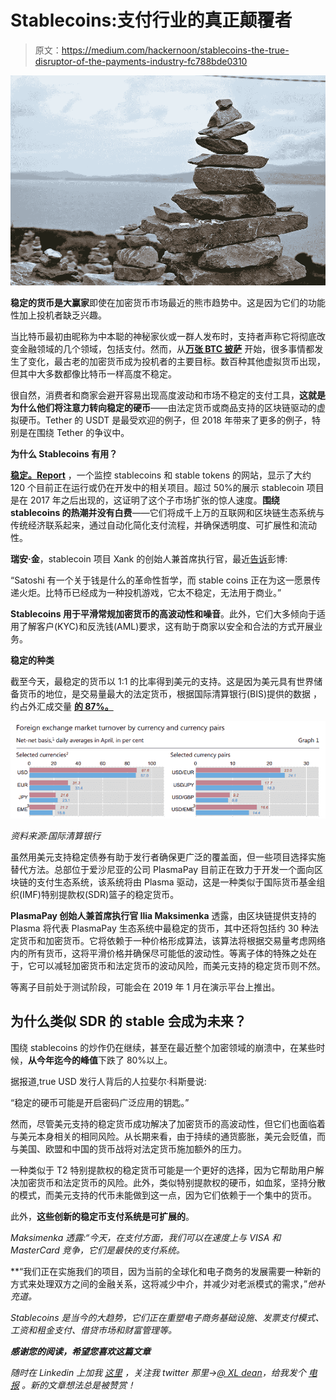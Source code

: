 # Stablecoins:支付行业的真正颠覆者

> 原文：<https://medium.com/hackernoon/stablecoins-the-true-disruptor-of-the-payments-industry-fc788bde0310>

![](img/29e57ab1ba1c234c44891455206aa3a4.png)

**稳定的货币是大赢家**即使在加密货币市场最近的熊市趋势中。这是因为它们的功能性加上投机者缺乏兴趣。

当比特币最初由昵称为中本聪的神秘家伙或一群人发布时，支持者声称它将彻底改变金融领域的几个领域，包括支付。然而，从[**万张 BTC 披萨**](https://www.bloomberg.com/news/articles/2018-02-26/crypto-legend-who-bought-pizza-with-10-000-bitcoin-is-back-at-it) 开始，很多事情都发生了变化，最古老的加密货币成为投机者的主要目标。数百种其他虚拟货币出现，但其中大多数都像比特币一样高度不稳定。

很自然，消费者和商家会避开容易出现高度波动和市场不稳定的支付工具，**这就是为什么他们将注意力转向稳定的硬币**——由法定货币或商品支持的区块链驱动的虚拟硬币。Tether 的 USDT 是最受欢迎的例子，但 2018 年带来了更多的例子，特别是在围绕 Tether 的争议中。

**为什么 Stablecoins 有用？**

[**稳定。Report**](https://stable.report/) ，一个监控 stablecoins 和 stable tokens 的网站，显示了大约 120 个目前正在运行或仍在开发中的相关项目。超过 50%的展示 stablecoin 项目是在 2017 年之后出现的，这证明了这个子市场扩张的惊人速度。**围绕 stablecoins 的热潮并没有白费**——它们将成千上万的互联网和区块链生态系统与传统经济联系起来，通过自动化简化支付流程，并确保透明度、可扩展性和流动性。

**瑞安·金**，stablecoin 项目 Xank 的创始人兼首席执行官，最近[告诉](https://www.bloomberg.com/news/articles/2018-11-07/crypto-2-0-may-be-digital-cash-you-can-actually-use-to-buy-stuff)彭博:

“Satoshi 有一个关于钱是什么的革命性哲学，而 stable coins 正在为这一愿景传递火炬。比特币已经成为一种投机游戏，它太不稳定，无法用于商业。”

**Stablecoins 用于平滑常规加密货币的高波动性和噪音**。此外，它们大多倾向于适用了解客户(KYC)和反洗钱(AML)要求，这有助于商家以安全和合法的方式开展业务。

**稳定的种类**

截至今天，最稳定的货币以 1:1 的比率得到美元的支持。这是因为美元具有世界储备货币的地位，是交易量最大的法定货币，根据国际清算银行(BIS)提供的数据 ，约占外汇成交量 [**的 87%。**](https://www.bis.org/publ/rpfx16fx.pdf)

![](img/417901c4137185d38f0b9d296a2066d6.png)

*资料来源:国际清算银行*

虽然用美元支持稳定债券有助于发行者确保更广泛的覆盖面，但一些项目选择实施替代方法。总部位于爱沙尼亚的公司 PlasmaPay 目前正在致力于开发一个面向区块链的支付生态系统，该系统将由 Plasma 驱动，这是一种类似于国际货币基金组织(IMF)特别提款权(SDR)篮子的稳定货币。

**PlasmaPay 创始人兼首席执行官 Ilia Maksimenka** 透露，由区块链提供支持的 Plasma 将代表 PlasmaPay 生态系统中最稳定的货币，其中还将包括约 30 种法定货币和加密货币。它将依赖于一种价格形成算法，该算法将根据交易量考虑网络内的所有货币，这将平滑价格并确保尽可能低的波动性。等离子体的特殊之处在于，它可以减轻加密货币和法定货币的波动风险，而美元支持的稳定货币则不然。

等离子目前处于测试阶段，可能会在 2019 年 1 月在演示平台上推出。

## **为什么类似 SDR 的 stable 会成为未来？**

围绕 stablecoins 的炒作仍在继续，甚至在最近整个加密领域的崩溃中，在某些时候，**从今年迄今的峰值**下跌了 80%以上。

据报道,true USD 发行人背后的人拉斐尔·科斯曼说:

“稳定的硬币可能是开启密码广泛应用的钥匙。”

然而，尽管美元支持的稳定货币成功解决了加密货币的高波动性，但它们也面临着与美元本身相关的相同风险。从长期来看，由于持续的通货膨胀，美元会贬值，而与美国、欧盟和中国的货币战将对法定货币施加额外的压力。

一种类似于 T2 特别提款权的稳定货币可能是一个更好的选择，因为它帮助用户解决加密货币和法定货币的风险。此外，类似特别提款权的硬币，如血浆，坚持分散的模式，而美元支持的代币未能做到这一点，因为它们依赖于一个集中的货币。

此外，**这些创新的稳定币支付系统是可扩展的**。

*Maksimenka 透露:“今天，在支付方面，我们可以在速度上与 VISA 和 MasterCard 竞争，它们是最快的支付系统。*

**“我们正在实施我们的项目，因为当前的全球化和电子商务的发展需要一种新的方式来处理双方之间的金融关系，这将减少中介，并减少对老派模式的需求，”*他补充道。*

*Stablecoins 是当今的大趋势，它们正在重塑电子商务基础设施、发票支付模式、工资和租金支付、借贷市场和财富管理等。*

***感谢您的阅读，希望您喜欢这篇文章***

**随时在 Linkedin 上加我* [*这里*](https://www.linkedin.com/in/pappasdean) *，关注我 twitter 那里→*[*@ XL dean*](https://twitter.com/XLdean)*，给我发个* [*电报*](https://t.me/bobthegrownup) *。新的文章想法总是被赞赏！**
